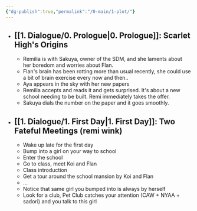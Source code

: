 ```yaml
---
{"dg-publish":true,"permalink":"/0-main/1-plot/"}
---
```


- ## [[1. Dialogue/0. Prologue\|0. Prologue]]: Scarlet High's Origins
	- Remilia is with Sakuya, owner of the SDM, and she laments about her boredom and worries about Flan.
	- Flan's brain has been rotting more than usual recently, she could use a bit of brain exercise every now and then..
	- Aya appears in the sky with her new papers
	- Remilia accepts and reads it and gets surprised. It's about a new school needing to be built. Remi immediately takes the offer.
	- Sakuya dials the number on the paper and it goes smoothly.
- ## [[1. Dialogue/1. First Day\|1. First Day]]: Two Fateful Meetings (remi wink)
	- Wake up late for the first day
	- Bump into a girl on your way to school
	- Enter the school
	- Go to class, meet Koi and Flan
	- Class introduction
	- Get a tour around the school mansion by Koi and Flan
	- ...
	- Notice that same girl you bumped into is always by herself
	- Look for a club, Pet Club catches your attention (CAW + NYAA + sadori) and you talk to this girl